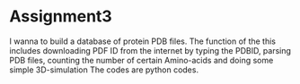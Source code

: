 # Assignment3
I wanna to build a database of protein PDB files.  The function of the this includes downloading PDF ID from the internet by typing the PDBID, parsing PDB files, counting the number of certain Amino-acids and doing some simple 3D-simulation  The codes are python codes.
